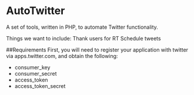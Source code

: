 # AutoTwitter
A set of tools, written in PHP, to automate Twitter functionality.

Things we want to include:
    Thank users for RT
    Schedule tweets

##Requirements
First, you will need to register your application with twitter via apps.twitter.com, and obtain the following:<br/>
* consumer_key
* consumer_secret
* access_token
* access_token_secret
